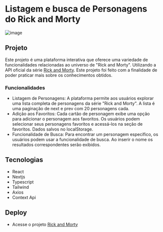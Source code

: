 # Listagem e busca de Personagens do Rick and Morty
![image](https://github.com/ClecioSousa00/rick-and-morty/assets/123471873/890ea11a-11e6-4017-8e67-60adc7bf8767)


## Projeto
Este projeto é uma plataforma interativa que oferece uma variedade de funcionalidades relacionadas ao universo de "Rick and Morty". Utilizando a API oficial da série  [Rick and Morty](https://rickandmortyapi.com/). Este projeto foi feito com a finalidade de poder praticar mais sobre os conhecimentos obtidos.

### Funcionalidades
* Listagem de Personagens: A plataforma permite aos usuários explorar uma lista completa de personagens da série "Rick and Morty". A lista é uma paginação de next e prev com 20 personagens cada.
* Adição aos Favoritos: Cada cartão de personagem exibe uma opção para adicionar o personagem aos favoritos. Os usuários podem selecionar seus personagens favoritos e acessá-los na seção de favoritos. Dados salvos no localStorage.
* Funcionalidade de Busca: Para encontrar um personagem específico, os usuários podem usar a funcionalidade de busca. Ao inserir o nome os resultados correspondentes serão exibidos.

## Tecnologias
* React
* Nextjs
* Typescript
* Tailwind
* Axios
* Context Api

## Deploy

* Acesse o projeto [Rick and Morty](https://rick-and-morty-42r2bwumj-cleciosousa00.vercel.app)
